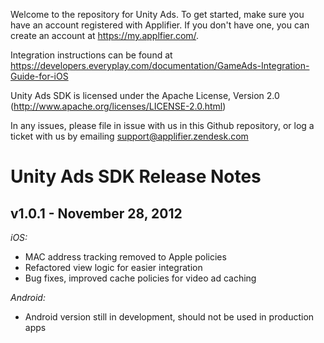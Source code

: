 Welcome to the repository for Unity Ads. To get started, make sure you have an account registered with Applifier.
If you don't have one, you can create an account at https://my.applfier.com/.

Integration instructions can be found at https://developers.everyplay.com/documentation/GameAds-Integration-Guide-for-iOS

Unity Ads SDK is licensed under the Apache License, Version 2.0 (http://www.apache.org/licenses/LICENSE-2.0.html)

In any issues, please file in issue with us in this Github repository, or log a ticket with us by emailing support@applifier.zendesk.com

Unity Ads SDK Release Notes
==================================

v1.0.1 - November 28, 2012
--------------------------

*iOS:*

- MAC address tracking removed to Apple policies
- Refactored view logic for easier integration
- Bug fixes, improved cache policies for video ad caching

*Android:*

- Android version still in development, should not be used in production apps

